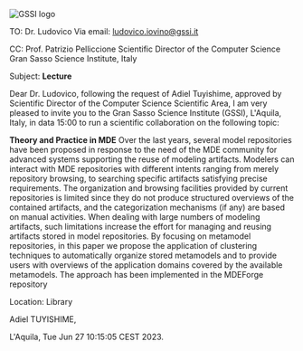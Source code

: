 ![GSSI logo](https://www.gssi.it/images/logo-gssi-new.png)

TO: 
Dr. Ludovico
Via email: ludovico.iovino@gssi.it

CC:
Prof. 
Patrizio Pelliccione
Scientific Director of the Computer Science
Gran Sasso Science Institute, Italy  

Subject: **Lecture**  

Dear Dr. Ludovico,
following the request of Adiel Tuyishime, approved by Scientific Director 
of the Computer Science Scientific Area, I am very pleased to invite you 
to the Gran Sasso Science Institute (GSSI), L'Aquila, Italy, 
in data 15:00 to run a scientific collaboration 
on the following topic:


**Theory and Practice in MDE**
Over the last years, several model repositories have been proposed
in response to the need of the MDE community for advanced systems supporting
the reuse of modeling artifacts. Modelers can interact with MDE repositories with
different intents ranging from merely repository browsing, to searching specific
artifacts satisfying precise requirements. The organization and browsing facilities
provided by current repositories is limited since they do not produce structured
overviews of the contained artifacts, and the categorization mechanisms (if any)
are based on manual activities. When dealing with large numbers of modeling
artifacts, such limitations increase the effort for managing and reusing artifacts
stored in model repositories. By focusing on metamodel repositories, in this paper we propose the application of clustering techniques to automatically organize
stored metamodels and to provide users with overviews of the application domains covered by the available metamodels. The approach has been implemented
in the MDEForge repository  

Location: Library  


Adiel TUYISHIME,


L'Aquila, Tue Jun 27 10:15:05 CEST 2023. 





